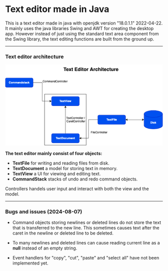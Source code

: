 # Text editor made in Java

This is a text editor made in java with openjdk version "18.0.1.1" 2022-04-22.
It mainly uses the java libraries Swing and AWT for creating the desktop app. However instead of just using the standard text area component from the Swing library, the text editing functions are built from the ground up.

---------------------------------------------------------------------------------

### Text editor architecture

![Text editor architecture](/img/text-editor.drawio.png)

**The text editor mainly consist of four objects:**
* **TextFile** for writing and reading files from disk.
* **TextDocument** a model for storing text in memory.
* **TextView** a UI for viewing and editing text.
* **CommandStack** stacks of undo and redo command objects.

Controllers handels user input and interact with both the view and the model.

----------------------------------------------------------------------------------

### Bugs and issues (2024-08-07)

* Command objects storing newlines or deleted lines do not store the text that is transferred to the new line. This sometimes causes text after the caret in the newline or deleted line to be deleted.

* To many newlines and deleted lines can cause reading current line as a **null** instead of an empty string.

* Event handlers for "copy", "cut", "paste" and "select all" have not been implemented yet.

